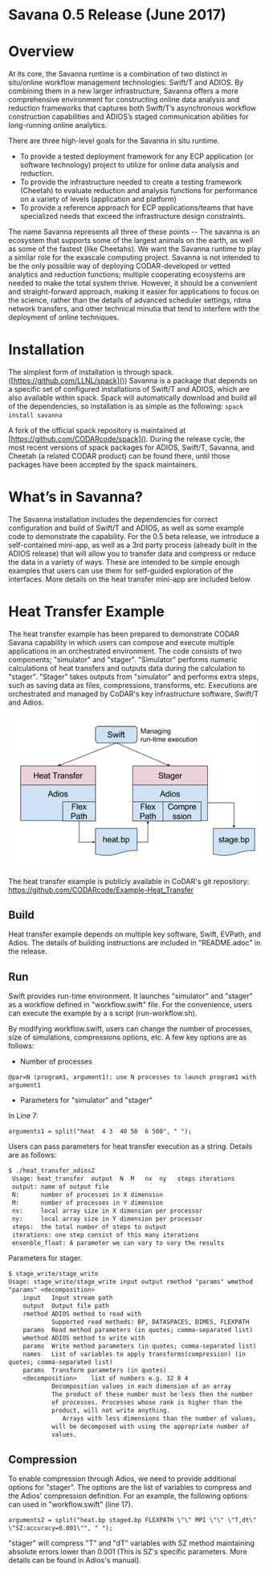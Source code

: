 # Savana 0.5 Release (June 2017)

Overview
=========

At its core, the Savanna runtime is a combination of two distinct in situ/online workflow management technologies:  Swift/T and ADIOS.  By combining them in a new larger infrastructure, Savanna offers a more comprehensive environment for constructing online data analysis and reduction frameworks that captures both Swift/T’s asynchronous workflow construction capabilities and ADIOS’s staged communication abilities for long-running online analytics.

There are three high-level goals for the Savanna in situ runtime.
* To provide a tested deployment framework for any ECP application
  (or software technology) project to utilize for online data analysis
  and reduction.
* To provide the infrastructure needed to create a testing
  framework (Cheetah) to evaluate reduction and analysis functions for
  performance on a variety of levels (application and platform)
* To provide a reference approach for ECP applications/teams that
  have specialized needs that exceed the infrastructure design
  constraints.


The name Savanna represents all three of these points -- The savanna
is an ecosystem that supports some of the largest animals on the
earth, as well as some of the fastest (like Cheetahs).  We want the
Savanna runtime to play a similar role for the exascale computing
project.  Savanna is not intended to be the only possible way of
deploying CODAR-developed or vetted analytics and reduction functions;
multiple cooperating ecosystems are needed to make the total system
thrive.  However, it should be a convenient and straight-forward
approach, making it easier for applications to focus on the science,
rather than the details of advanced scheduler settings, rdma network
transfers, and other technical minutia that tend to interfere with the
deployment of online techniques.

Installation
============

The simplest form of installation is through spack.  ([https://github.com/LLNL/spack]())  Savanna is a package that depends on a specific set of configured installations of Swift/T and ADIOS, which are also available within spack.  Spack will automatically download and build all of the dependencies, so installation is as simple as the following:
`spack install savanna`

A fork of the official spack repository is maintained at [https://github.com/CODARcode/spack]().  During the release cycle, the most recent versions of spack packages for ADIOS, Swift/T, Savanna, and Cheetah (a related CODAR product) can be found there, until those packages have been accepted by the spack maintainers.

What’s in Savanna?
===================

The Savanna installation includes the dependencies for correct
configuration and build of Swift/T and ADIOS, as well as some example
code to demonstrate the capability.  For the 0.5 beta release, we
introduce a self-contained mini-app, as well as a 3rd party process
(already built in the ADIOS release) that will allow you to transfer
data and compress or reduce the data in a variety of ways.  These are
intended to be simple enough examples that users can use them for
self-guided exploration of the interfaces.  More details on the heat
transfer mini-app are included below.

Heat Transfer Example
=====================

The heat transfer example has been prepared to demonstrate CODAR Savana capability in which users can compose and execute multiple applications in an orchestrated environment. 
The code consists of two components; "simulator" and "stager". "Simulator" performs numeric calculations of heat transfers and outputs data during the calculation to "stager". "Stager" takes outputs from "simulator" and performs extra steps, such as saving data as files, compressions, transforms, etc. Executions are orchestrated and managed by CoDAR's key infrastructure software, Swift/T and Adios.

![Heat Transfer Example](fig/heat.png)

The heat transfer example is publicly available in CoDAR's git repository: https://github.com/CODARcode/Example-Heat_Transfer

Build
-----

Heat transfer example depends on multiple key software, Swift, EVPath, and Adios. The details of building instructions are included in "README.adoc" in the release. 

Run
---

Swift provides run-time environment. It launches "simulator" and "stager" as a workflow defined in "workflow.swift" file. For the convenience, users can execute the example by a s script (run-workflow.sh).

By modifying workflow.swift, users can change the number of processes, size of simulations, compressions options, etc. A few key options are as follows:

* Number of processes
```
@par=N (program1, argument1): use N processes to launch program1 with argument1
```

* Parameters for "simulator" and "stager"

In Line 7:
```
arguments1 = split("heat  4 3  40 50  6 500", " ");
```
Users can pass parameters for heat transfer execution as a string. Details are as follows:

```
$ ./heat_transfer_adios2
 Usage: heat_transfer  output  N  M   nx  ny   steps iterations
 output: name of output file
 N:      number of processes in X dimension
 M:      number of processes in Y dimension
 nx:     local array size in X dimension per processor
 ny:     local array size in Y dimension per processor
 steps:  the total number of steps to output
 iterations: one step consist of this many iterations
 ensenble_float: A parameter we can vary to vary the results
```

Parameters for stager.
```
$ stage_write/stage_write 
Usage: stage_write/stage_write input output rmethod "params" wmethod "params" <decomposition>
    input   Input stream path
    output  Output file path
    rmethod ADIOS method to read with
            Supported read methods: BP, DATASPACES, DIMES, FLEXPATH
    params  Read method parameters (in quotes; comma-separated list)
    wmethod ADIOS method to write with
    params  Write method parameters (in quotes; comma-separated list)
    names   List of variables to apply transforms(compression) (in quotes; comma-separated list)
    params  Transform parameters (in quotes)
    <decomposition>    list of numbers e.g. 32 8 4
            Decomposition values in each dimension of an array
            The product of these number must be less then the number
            of processes. Processes whose rank is higher than the
            product, will not write anything.
               Arrays with less dimensions than the number of values,
            will be decomposed with using the appropriate number of
            values.
```

Compression
------------

To enable compression through Adios, we need to provide additional options for "stager". The options are the list of variables to compress and the Adios' compression definition. For an example, the following options can used in "workflow.swift" (line 17). 
```
arguments2 = split("heat.bp staged.bp FLEXPATH \"\" MPI \"\" \"T,dt\" \"SZ:accuracy=0.001\"", " ");
```
"stager" will compress "T" and "dT" variables with SZ method maintaining absolute errors lower than 0.001 (This is SZ's specific parameters. More details can be found in Adios's manual). 

